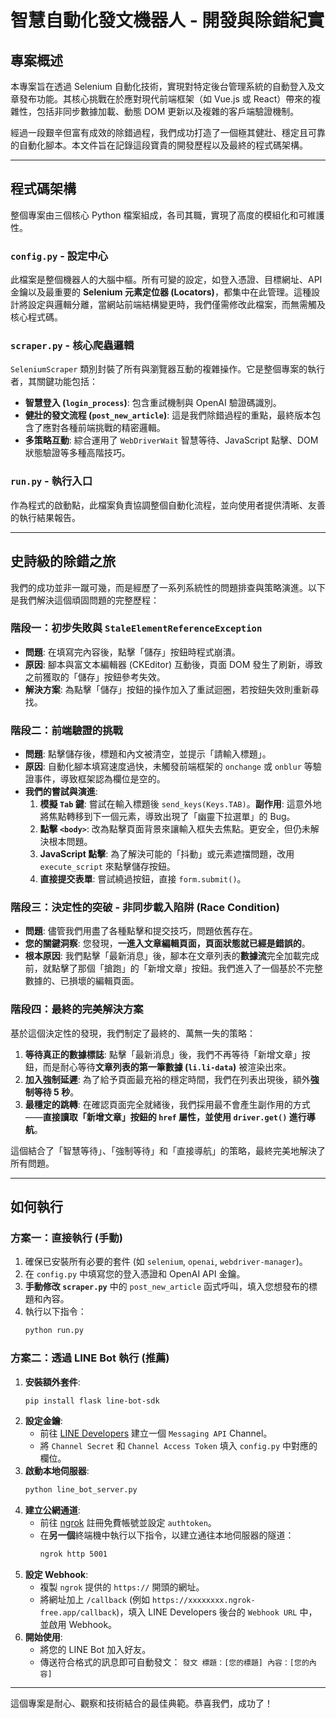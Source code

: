 # 智慧自動化發文機器人 - 開發與除錯紀實

## 專案概述

本專案旨在透過 Selenium 自動化技術，實現對特定後台管理系統的自動登入及文章發布功能。其核心挑戰在於應對現代前端框架（如 Vue.js 或 React）帶來的複雜性，包括非同步數據加載、動態 DOM 更新以及複雜的客戶端驗證機制。

經過一段艱辛但富有成效的除錯過程，我們成功打造了一個極其健壯、穩定且可靠的自動化腳本。本文件旨在記錄這段寶貴的開發歷程以及最終的程式碼架構。

---

## 程式碼架構

整個專案由三個核心 Python 檔案組成，各司其職，實現了高度的模組化和可維護性。

### `config.py` - 設定中心

此檔案是整個機器人的大腦中樞。所有可變的設定，如登入憑證、目標網址、API 金鑰以及最重要的 **Selenium 元素定位器 (Locators)**，都集中在此管理。這種設計將設定與邏輯分離，當網站前端結構變更時，我們僅需修改此檔案，而無需觸及核心程式碼。

### `scraper.py` - 核心爬蟲邏輯

`SeleniumScraper` 類別封裝了所有與瀏覽器互動的複雜操作。它是整個專案的執行者，其關鍵功能包括：

- **智慧登入 (`login_process`)**: 包含重試機制與 OpenAI 驗證碼識別。
- **健壯的發文流程 (`post_new_article`)**: 這是我們除錯過程的重點，最終版本包含了應對各種前端挑戰的精密邏輯。
- **多策略互動**: 綜合運用了 `WebDriverWait` 智慧等待、JavaScript 點擊、DOM 狀態驗證等多種高階技巧。

### `run.py` - 執行入口

作為程式的啟動點，此檔案負責協調整個自動化流程，並向使用者提供清晰、友善的執行結果報告。

---

## 史詩級的除錯之旅

我們的成功並非一蹴可幾，而是經歷了一系列系統性的問題排查與策略演進。以下是我們解決這個頑固問題的完整歷程：

### 階段一：初步失敗與 `StaleElementReferenceException`

- **問題**: 在填寫完內容後，點擊「儲存」按鈕時程式崩潰。
- **原因**: 腳本與富文本編輯器 (CKEditor) 互動後，頁面 DOM 發生了刷新，導致之前獲取的「儲存」按鈕參考失效。
- **解決方案**: 為點擊「儲存」按鈕的操作加入了重試迴圈，若按鈕失效則重新尋找。

### 階段二：前端驗證的挑戰

- **問題**: 點擊儲存後，標題和內文被清空，並提示「請輸入標題」。
- **原因**: 自動化腳本填寫速度過快，未觸發前端框架的 `onchange` 或 `onblur` 等驗證事件，導致框架認為欄位是空的。
- **我們的嘗試與演進**:
    1.  **模擬 `Tab` 鍵**: 嘗試在輸入標題後 `send_keys(Keys.TAB)`。**副作用**: 這意外地將焦點轉移到下一個元素，導致出現了「幽靈下拉選單」的 Bug。
    2.  **點擊 `<body>`**: 改為點擊頁面背景來讓輸入框失去焦點。更安全，但仍未解決根本問題。
    3.  **JavaScript 點擊**: 為了解決可能的「抖動」或元素遮擋問題，改用 `execute_script` 來點擊儲存按鈕。
    4.  **直接提交表單**: 嘗試繞過按鈕，直接 `form.submit()`。

### 階段三：決定性的突破 - 非同步載入陷阱 (Race Condition)

- **問題**: 儘管我們用盡了各種點擊和提交技巧，問題依舊存在。
- **您的關鍵洞察**: 您發現，**一進入文章編輯頁面，頁面狀態就已經是錯誤的**。
- **根本原因**: 我們點擊「最新消息」後，腳本在文章列表的**數據流**完全加載完成前，就點擊了那個「搶跑」的「新增文章」按鈕。我們進入了一個基於不完整數據的、已損壞的編輯頁面。

### 階段四：最終的完美解決方案

基於這個決定性的發現，我們制定了最終的、萬無一失的策略：

1.  **等待真正的數據標誌**: 點擊「最新消息」後，我們不再等待「新增文章」按鈕，而是耐心等待**文章列表的第一筆數據 (`li.li-data`)** 被渲染出來。
2.  **加入強制延遲**: 為了給予頁面最充裕的穩定時間，我們在列表出現後，額外**強制等待 5 秒**。
3.  **最穩定的跳轉**: 在確認頁面完全就緒後，我們採用最不會產生副作用的方式——**直接讀取「新增文章」按鈕的 `href` 屬性，並使用 `driver.get()` 進行導航**。

這個結合了「智慧等待」、「強制等待」和「直接導航」的策略，最終完美地解決了所有問題。

---

## 如何執行

### 方案一：直接執行 (手動)

1.  確保已安裝所有必要的套件 (如 `selenium`, `openai`, `webdriver-manager`)。
2.  在 `config.py` 中填寫您的登入憑證和 OpenAI API 金鑰。
3.  **手動修改 `scraper.py`** 中的 `post_new_article` 函式呼叫，填入您想發布的標題和內容。
4.  執行以下指令：
    ```bash
    python run.py
    ```

### 方案二：透過 LINE Bot 執行 (推薦)

1.  **安裝額外套件**:
    ```bash
    pip install flask line-bot-sdk
    ```
2.  **設定金鑰**:
    *   前往 [LINE Developers](https://developers.line.biz/zh-hant/) 建立一個 `Messaging API` Channel。
    *   將 `Channel Secret` 和 `Channel Access Token` 填入 `config.py` 中對應的欄位。
3.  **啟動本地伺服器**:
    ```bash
    python line_bot_server.py
    ```
4.  **建立公網通道**:
    *   前往 [ngrok](https://ngrok.com/) 註冊免費帳號並設定 `authtoken`。
    *   在**另一個**終端機中執行以下指令，以建立通往本地伺服器的隧道：
        ```bash
        ngrok http 5001
        ```
5.  **設定 Webhook**:
    *   複製 `ngrok` 提供的 `https://` 開頭的網址。
    *   將網址加上 `/callback` (例如 `https://xxxxxxxx.ngrok-free.app/callback`)，填入 LINE Developers 後台的 `Webhook URL` 中，並啟用 Webhook。
6.  **開始使用**:
    *   將您的 LINE Bot 加入好友。
    *   傳送符合格式的訊息即可自動發文：
        `發文 標題：[您的標題] 內容：[您的內容]`

---

這個專案是耐心、觀察和技術結合的最佳典範。恭喜我們，成功了！